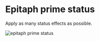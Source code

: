 # Epitaph prime status

Apply as many status effects as possible.

![epitaph prime status](./media/epitaph_prime_status.png)